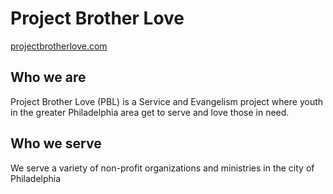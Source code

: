 # Project Brother Love
[projectbrotherlove.com](projectbrotherlove.com)

## Who we are
Project Brother Love (PBL) is a Service and Evangelism project where youth in the greater Philadelphia area get to serve and love those in need.

## Who we serve
We serve a variety of non-profit organizations and ministries in the city of Philadelphia
